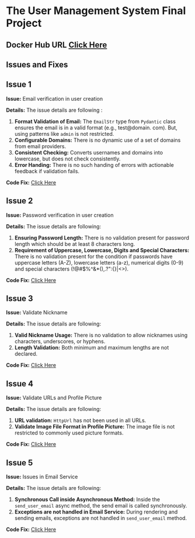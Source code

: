 

# The User Management System Final Project

## Docker Hub URL [Click Here](https://hub.docker.com/repository/docker/bb472/user_management_project/general)

## Issues and Fixes

## Issue 1

**Issue:** Email verification in user creation

**Details:** The issue details are following :

1. **Format Validation of Email:** The `EmailStr` type from `Pydantic` class ensures the email is in a valid format (e.g., test@domain. com). But, using patterns like `admin` is not restricted.
2. **Configurable Domains:** There is no dynamic use of a set of domains from email providers.
3. **Consistent Checking:** Converts usernames and domains into lowercase, but does not check consistently.
4. **Error Handing:** There is no such handing of errors with actionable feedback if validation fails.

**Code Fix:** [Click Here](https://github.com/kaw393939/user_management/commit/602ee9e8062e0b939c59e908fc2f1f93d88dd885)

## Issue 2

**Issue:** Password verification in user creation

**Details:** The issue details are following:

1. **Ensuring Password Length:** There is no validation present for password length which should be at least 8 characters long.
2. **Requirement of Uppercase, Lowercase, Digits and Special Characters:** There is no validation present for the condition if passwords have uppercase letters (A-Z), lowercase letters (a-z), numerical digits (0-9) and special characters (!@#$%^&*(),.?\":{}|<>).

**Code Fix:** [Click Here](https://github.com/kaw393939/user_management/commit/287df460a451c14afd7cfb769f01ef4f0f7ca260)

## Issue 3

**Issue:** Validate Nickname

**Details:** The issue details are following:

1.	**Valid Nickname Usage:** There is no validation to allow nicknames using characters, underscores, or hyphens.
2.	**Length Validation:** Both minimum and maximum lengths are not declared.

**Code Fix:** [Click Here](https://github.com/kaw393939/user_management/commit/54db2a4412356e2841db39fa18cfac323a0b4ddd)

## Issue 4

**Issue:** Validate URLs and Profile Picture

**Details:** The issue details are following:

1.	**URL validation:** `HttpUrl` has not been used in all URLs.
2.	**Validate Image File Format in Profile Picture:** The image file is not restricted to commonly used picture formats.


**Code Fix:** [Click Here](https://github.com/kaw393939/user_management/commit/a5c809428db2d94cf909301a0df47374879f5c52)

## Issue 5

**Issue:** Issues in Email Service

**Details:** The issue details are following:

1.	**Synchronous Call inside Asynchronous Method:** Inside the `send_user_email` async method, the send email is called synchronously. 
2.	**Exceptions are not handled in Email Service:** During rendering and sending emails, exceptions are not handled in `send_user_email` method.

**Code Fix:** [Click Here](https://github.com/kaw393939/user_management/commit/fd2dab81582a28496b56c3ea49e03061daf9bb62)
